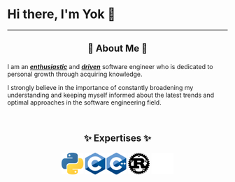 # Hi there, I'm Yok 👋

---

## <p align="center">💬 About Me 💬</p>

I am an <u>**_enthusiastic_**</u> and <u>**_driven_**</u> software engineer who is dedicated to personal growth through acquiring knowledge. 

I strongly believe in the importance of constantly broadening my understanding and keeping myself informed about the latest trends and optimal approaches in the software engineering field.

<br>

## <p align="center">✨ Expertises ✨</p>

<div> <p align="center">
 <img height="50em" src="./images/python.png?raw=true" />
 <img height="50em" src="./images/c.png?raw=true" />
 <img height="50em" src="./images/cpp.png?raw=true" />
 <img height="50em" src="./images/rust_light.png?raw=true#gh-light-mode-only" />
 <img height="50em" src="./images/rust_dark.png?raw=true#gh-dark-mode-only" />
</div> </p>

<br>
